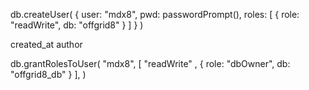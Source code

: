 db.createUser(
  {
    user: "mdx8",
    pwd:  passwordPrompt(),
    roles: [ { role: "readWrite", db: "offgrid8" } ]
  }
)

created_at
author


db.grantRolesToUser(
    "mdx8",
    [ "readWrite" , { role: "dbOwner", db: "offgrid8_db" } ],
 )